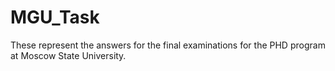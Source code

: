 # MGU_Task
These represent the answers for the final examinations for the PHD program at Moscow State University.
